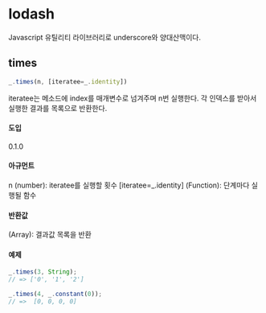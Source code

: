 lodash
======================================

Javascript 유틸리티 라이브러리로 underscore와 양대산맥이다.

## times
```Javascript
_.times(n, [iteratee=_.identity])
```

iteratee는 메소드에 index를 매개변수로 넘겨주며 n번 실행한다. 각 인덱스를 받아서 실행한 결과를 목록으로 반환한다.

#### 도입
0.1.0

#### 아규먼트
n (number): iteratee를 실행할 횟수
[iteratee=\_.identity] (Function): 단계마다 실행될 함수

#### 반환값
(Array): 결과값 목록을 반환

#### 예제
```Javascript
_.times(3, String);
// => ['0', '1', '2']

_.times(4, _.constant(0));
// =>  [0, 0, 0, 0]
```
